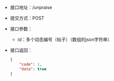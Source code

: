 * 接口地址：/unpraise

* 提交方式：POST

* 接口参数：

  * id：多个动态编号（帖子）（数组的json字符串）

* 接口返回：

  ```json
  {
      "code": 1,
      "data": true
  }
  ```



